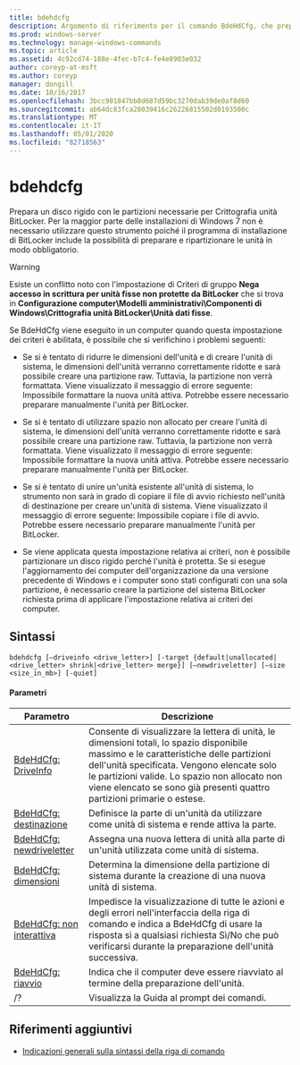 ```yaml
---
title: bdehdcfg
description: Argomento di riferimento per il comando BdeHdCfg, che prepara un disco rigido con le partizioni necessarie per Crittografia unità BitLocker.
ms.prod: windows-server
ms.technology: manage-windows-commands
ms.topic: article
ms.assetid: 4c92cd74-188e-4fec-b7c4-fe4e8903e032
author: coreyp-at-msft
ms.author: coreyp
manager: dongill
ms.date: 10/16/2017
ms.openlocfilehash: 3bcc901847bb8d687d59bc3270dab39de0af8d60
ms.sourcegitcommit: ab64dc83fca28039416c26226815502d0193500c
ms.translationtype: MT
ms.contentlocale: it-IT
ms.lasthandoff: 05/01/2020
ms.locfileid: "82718563"
---
```

# <a name="bdehdcfg"></a>bdehdcfg

Prepara un disco rigido con le partizioni necessarie per Crittografia unità BitLocker. Per la maggior parte delle installazioni di Windows 7 non è necessario utilizzare questo strumento poiché il programma di installazione di BitLocker include la possibilità di preparare e ripartizionare le unità in modo obbligatorio.

> [!WARNING]
> Esiste un conflitto noto con l'impostazione di Criteri di gruppo **Nega accesso in scrittura per unità fisse non protette da BitLocker** che si trova in **Configurazione computer\Modelli amministrativi\Componenti di Windows\Crittografia unità BitLocker\Unità dati fisse**.
>
>Se BdeHdCfg viene eseguito in un computer quando questa impostazione dei criteri è abilitata, è possibile che si verifichino i problemi seguenti:
>
>- Se si è tentato di ridurre le dimensioni dell'unità e di creare l'unità di sistema, le dimensioni dell'unità verranno correttamente ridotte e sarà possibile creare una partizione raw. Tuttavia, la partizione non verrà formattata. Viene visualizzato il messaggio di errore seguente: Impossibile formattare la nuova unità attiva. Potrebbe essere necessario preparare manualmente l'unità per BitLocker.
>
>- Se si è tentato di utilizzare spazio non allocato per creare l'unità di sistema, le dimensioni dell'unità verranno correttamente ridotte e sarà possibile creare una partizione raw. Tuttavia, la partizione non verrà formattata. Viene visualizzato il messaggio di errore seguente: Impossibile formattare la nuova unità attiva. Potrebbe essere necessario preparare manualmente l'unità per BitLocker.
>
>- Se si è tentato di unire un'unità esistente all'unità di sistema, lo strumento non sarà in grado di copiare il file di avvio richiesto nell'unità di destinazione per creare un'unità di sistema. Viene visualizzato il messaggio di errore seguente: Impossibile copiare i file di avvio. Potrebbe essere necessario preparare manualmente l'unità per BitLocker.
>
>- Se viene applicata questa impostazione relativa ai criteri, non è possibile partizionare un disco rigido perché l'unità è protetta. Se si esegue l'aggiornamento dei computer dell'organizzazione da una versione precedente di Windows e i computer sono stati configurati con una sola partizione, è necessario creare la partizione del sistema BitLocker richiesta prima di applicare l'impostazione relativa ai criteri dei computer.

## <a name="syntax"></a>Sintassi

```
bdehdcfg [–driveinfo <drive_letter>] [-target {default|unallocated|<drive_letter> shrink|<drive_letter> merge}] [–newdriveletter] [–size <size_in_mb>] [-quiet]
```

#### <a name="parameters"></a>Parametri

| Parametro | Descrizione |
| --------- |----------- |
| [BdeHdCfg: DriveInfo](bdehdcfg-driveinfo.md) | Consente di visualizzare la lettera di unità, le dimensioni totali, lo spazio disponibile massimo e le caratteristiche delle partizioni dell'unità specificata. Vengono elencate solo le partizioni valide. Lo spazio non allocato non viene elencato se sono già presenti quattro partizioni primarie o estese. |
| [BdeHdCfg: destinazione](bdehdcfg-target.md) | Definisce la parte di un'unità da utilizzare come unità di sistema e rende attiva la parte. |
| [BdeHdCfg: newdriveletter](bdehdcfg-newdriveletter.md) | Assegna una nuova lettera di unità alla parte di un'unità utilizzata come unità di sistema. |
| [BdeHdCfg: dimensioni](bdehdcfg-size.md) | Determina la dimensione della partizione di sistema durante la creazione di una nuova unità di sistema. |
| [BdeHdCfg: non interattiva](bdehdcfg-quiet.md) | Impedisce la visualizzazione di tutte le azioni e degli errori nell'interfaccia della riga di comando e indica a BdeHdCfg di usare la risposta sì a qualsiasi richiesta Sì/No che può verificarsi durante la preparazione dell'unità successiva. |
| [BdeHdCfg: riavvio](bdehdcfg-restart.md) | Indica che il computer deve essere riavviato al termine della preparazione dell'unità. |
| /? | Visualizza la Guida al prompt dei comandi. |

## <a name="additional-references"></a>Riferimenti aggiuntivi

- [Indicazioni generali sulla sintassi della riga di comando](command-line-syntax-key.md)
